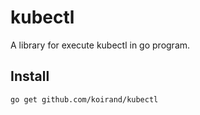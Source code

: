kubectl
===

A library for execute kubectl in go program.

## Install

```
go get github.com/koirand/kubectl
```
